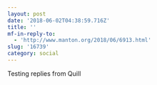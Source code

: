 ```yaml
---
layout: post
date: '2018-06-02T04:38:59.716Z'
title: ''
mf-in-reply-to:
  - 'http://www.manton.org/2018/06/6913.html'
slug: '16739'
category: social
---
```

Testing replies from Quill
